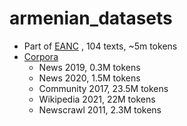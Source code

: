 # armenian_datasets


- Part of [EANC](http://eanc.net/EANC/library/library.php?interface_language=ru)   , 104 texts, ~5m tokens 
- [Corpora](https://wortschatz.uni-leipzig.de/en/download/Armenian#hye_wikipedia_2021)
  - News 2019, 0.3M tokens
  - News 2020, 1.5M tokens
  - Community 2017, 23.5M tokens
  - Wikipedia 2021, 22M tokens
  - Newscrawl 2011, 2.3M tokens
